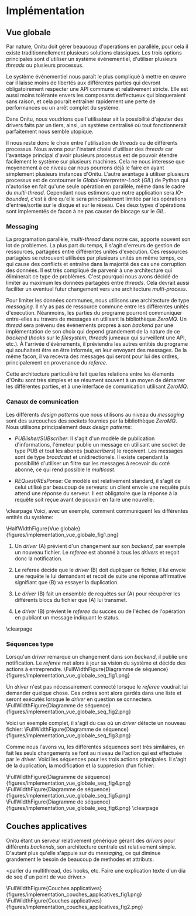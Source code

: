 # Implémentation


## Vue globale

Par nature, Onitu doit gérer beaucoup d'operations en parallèle, pour cela il existe traditionnellement plusieurs solutions classiques. Les trois options principales sont d'utiliser un système événementiel, d'utiliser plusieurs *threads* ou plusieurs processus.

Le système événementiel nous paraît le plus compliqué à mettre en œuvre car il laisse moins de libertés aux différentes parties qui devront obligatoirement respecter une API commune et relativement stricte.
Elle est aussi moins tolérante envers les composants deffectueux qui bloqueraient sans raison, et cela pourait entraîner rapidement une perte de performances ou un arrêt complet du système.

Dans Onitu, nous voudrions que l'utilisateur ait la possibilité d'ajouter des drivers faits par un tiers, ainsi, un système centralisé où tout fonctionnerait parfaitement nous semble utopique.

Il nous reste donc le choix entre l'utilisation de *threads* ou de différents processus. Nous avons pour l'instant choisi d'utiliser des *threads* car l'avantage principal d'avoir plusieurs processus est de pouvoir étendre facilement le système sur plusieurs machines. Cela ne nous interesse que moyenement à ce niveau car nous pourrons déjà le faire en ayant simplement plusieurs instances d'Onitu.
L'autre avantage à utiliser plusieurs processus est de contourner le *Global-Interpreter-Lock* (*GIL*) de Python qui n'autorise en fait qu'une seule opération en parallèle, même dans le cadre du *multi-thread*.
Cependant nous estimons que notre application sera *IO-bounded*, c'est à dire qu'elle sera principalement limitée par les opérations d'entrée/sortie sur le disque et sur le réseau. Ces deux types d'opérations sont implementés de facon à
ne pas causer de blocage sur le *GIL*.

### Messaging

La programation parallèle, *multi-thread* dans notre cas, apporte souvent son lot de problemes. La plus part du temps, il s'agit d'erreurs de gestion de ressources, partagées entre différentes unités d'execution.
Ces ressources partagées se retrouvent utilisées par plusieurs unités en même temps, ce qui cause des conflicts et entraîne dans la majorité des cas une corruption des données.
Il est très compliqué de parvenir à une architecture qui éliminerait ce type de problèmes. C'est pourquoi nous avons décidé de limiter au maximum les données partagées entre *threads*. Cela devrait aussi faciliter un eventuel futur changement vers une architecture *multi-process*.

Pour limiter les données communes, nous utilisons une architecture de type *messaging*.
Il n'y as pas de ressource commune entre les différentes unités d'execution. Néanmoins, les parties du programe pourront communiquer entre-elles au travers de messages en utilisant la bibliothèque *ZeroMQ*.
Un *thread* sera prévenu des événements propres à son *backend* par une implémentation de son choix qui depend grandement de la nature de ce *backend* (*hooks* sur le *filesystem*, *threads* jumeaux qui surveillent une API, etc.).
À l'arrivée d'évènements, il préviendra les autres entités du programe qui souhaitent être en être informés, en leur envoyant des messages.
De la même facon, il va recevra des messages qui seront pour lui des ordres, principalement en provenance du *referee*.

Cette architecture particulière fait que les relations entre les élements d'Onitu sont très simples et se résument souvent à un moyen de démarrer les différentes parties, et à une interface de comunication utilisant *ZeroMQ*.

### Canaux de comunication

Les différents *design patterns* que nous utilisons au niveau du *messaging* sont des surcouches des *sockets* fournies par la bibliothèque *ZeroMQ*. Nous utilisons principalement deux *design patterns*:

* *PUBlisher/SUBscriber*: Il s'agit d'un modèle de publication d'informations, l'émeteur publie un message en utilisant une socket de type PUB et tout les abonés (*subscribers*) le reçoivent. Les messages sont de type *broadcast* et unidirectionels. Il existe cependant la possibilité d'utiliser un filtre sur les messages à recevoir du coté abonné, ce qui rend possible le *multicast*.

* *REQuest/REsPonse*: Ce modèle est relativement standard, il s'agit de celui utilisé par beaucoup de serveurs: un client envoie une requête puis attend une réponse du serveur. Il est obligatoire que la réponse à la requête soit reçue avant de pouvoir en faire une nouvelle.

\clearpage
Voici, avec un exemple, comment communiquent les différentes entités du système:

\HalfWidthFigure{Vue globale}{figures/implementation_vue_globale_fig1.png}

1. Un *driver* (A) prévient d'un changement sur son *backend*, par exemple un nouveau fichier. Le *referee* est abonné à tous les *drivers* et reçoit donc la notification.

2. Le referee décide que le *driver* (B) doit dupliquer ce fichier, il lui envoie une requête le lui demandant et recoit de suite une réponse affirmative signifiant que (B) va essayer la duplication.

3. Le *driver* (B) fait un ensemble de requêtes sur (A) pour récupérer les différents blocs du fichier que (A) lui transmet.

4. Le *driver* (B) prévient le *referee* du succès ou de l'échec de l'opération en publiant un message indiquant le status.

\clearpage

### Séquences type

Lorsqu'un *driver* remarque un changement dans son *backend*, il publie une notification.
Le *referee* met alors à jour sa vision du système et décide des actions à entreprendre.
\FullWidthFigure{Diagramme de séquence}{figures/implementation_vue_globale_seq_fig1.png}

Un *driver* n'est pas nécessairement connecté lorsque le *referee* voudrait lui demander quelque chose. Ces ordres sont alors gardés dans une liste et seront exécutés lorsque le *driver* en question se connectera.
\FullWidthFigure{Diagramme de séquence}{figures/implementation_vue_globale_seq_fig2.png}

Voici un exemple complet, il s'agit du cas où un *driver* détecte un nouveau fichier:
\FullWidthFigure{Diagramme de séquence}{figures/implementation_vue_globale_seq_fig3.png}

Comme nous l'avons vu, les différentes séquences sont très similaires, en fait les seuls changements se font au niveau de l'action qui est effectuée par le *driver*. Voici les séquences pour les trois actions principales. Il s'agit de la duplication, la modification et la suppresion d'un fichier:

\FullWidthFigure{Diagramme de séquence}{figures/implementation_vue_globale_seq_fig4.png}
\FullWidthFigure{Diagramme de séquence}{figures/implementation_vue_globale_seq_fig5.png}
\FullWidthFigure{Diagramme de séquence}{figures/implementation_vue_globale_seq_fig6.png}
\clearpage

## Couches applicatives

Onitu étant un serveur relativement générique gérant des *drivers* pour différents *backends*, son architecture centrale est relativement simple. D'autant plus qu'elle s'appuie sur du *messaging*, ce qui diminue grandement le besoin de beaucoup de methodes et attributs.

<parler du multithread, des hooks, etc. Faire une explication texte d'un dia de seq d'un point de vue driver.>

\FullWidthFigure{Couches applicatives}{figures/implementation_couches_applicatives_fig1.png}
\FullWidthFigure{Couches applicatives}{figures/implementation_couches_applicatives_fig2.png}
